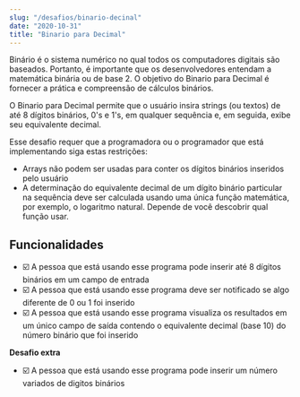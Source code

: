```yaml
---
slug: "/desafios/binario-decinal"
date: "2020-10-31"
title: "Binario para Decimal"
---
```


Binário é o sistema numérico no qual todos os computadores digitais são baseados. Portanto, é importante que os desenvolvedores entendam a matemática binária ou de base 2. O objetivo do Binario para Decimal é fornecer a prática e compreensão de cálculos binários.

O Binario para Decimal permite que o usuário insira strings (ou textos) de até 8 dígitos binários, 0's e 1's, em qualquer sequência e, em seguida, exibe seu equivalente decimal.

Esse desafio requer que a programadora ou o programador que está implementando siga estas restrições:

* Arrays não podem ser usadas para conter os dígitos binários inseridos pelo usuário
* A determinação do equivalente decimal de um dígito binário particular na sequência deve ser calculada usando uma única função matemática, por exemplo, o logaritmo natural. Depende de você descobrir qual função usar.

## Funcionalidades

- ☑️ A pessoa que está usando esse programa pode inserir até 8 dígitos binários em um campo de entrada
- ☑️ A pessoa que está usando esse programa deve ser notificado se algo diferente de 0 ou 1 foi inserido
- ☑️ A pessoa que está usando esse programa visualiza os resultados em um único campo de saída contendo o equivalente decimal (base 10) do número binário que foi inserido

**Desafio extra**

- ☑️ A pessoa que está usando esse programa pode inserir um número variados de digitos binários
